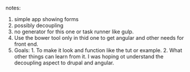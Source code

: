 notes: 
1. simple app showing forms 
2. possibly decoupling 
3. no generator for this one or task runner like gulp. 
4. Use the bower tool only in thid one to get angular and other needs for front end. 
5. Goals: 1. To make it look and function like the tut or example. 2. What other things can learn from it. I was hoping ot understand the decoupling aspect to drupal and angular. 

